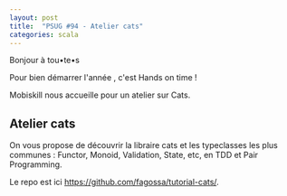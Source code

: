 ```yaml
---
layout: post
title:  "PSUG #94 - Atelier cats"
categories: scala
---
```

Bonjour à tou•te•s

Pour bien démarrer l'année , c'est Hands on time !

Mobiskill nous accueille pour un atelier sur Cats.


## Atelier cats

On vous propose de découvrir la libraire cats et les typeclasses les plus communes : Functor, Monoid, Validation, State, etc, en TDD et Pair Programming.

Le repo est ici https://github.com/fagossa/tutorial-cats/.
